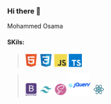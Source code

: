 ### Hi there 👋

Mohammed Osama


#### SKils:

> <img src = 'https://github.com/ahmedmohamedag/ahmedmohamedag/blob/main/image/html.svg' style='margin: 10' width='30'/>  <img src = 'https://github.com/ahmedmohamedag/ahmedmohamedag/blob/main/image/css.svg' width='30'/>  <img src = 'https://github.com/ahmedmohamedag/ahmedmohamedag/blob/main/image/js.svg' width='30'/> <img src = 'https://github.com/ahmedmohamedag/ahmedmohamedag/blob/main/image/typescript.svg' width='30'/>

> <img src = 'https://github.com/ahmedmohamedag/ahmedmohamedag/blob/main/image/bootstrap.svg' width='30'/>  <img src = 'https://github.com/ahmedmohamedag/ahmedmohamedag/blob/main/image/tailwind.svg' width='30'/>  <img src = 'https://github.com/ahmedmohamedag/ahmedmohamedag/blob/main/image/scss2-svgrepo-com.svg' width='30'/>  <img src = 'https://github.com/ahmedmohamedag/ahmedmohamedag/blob/main/image/jquery.svg' width='50'/> <img src = 'https://github.com/ahmedmohamedag/ahmedmohamedag/blob/main/image/react.svg' width='30'/>


 
